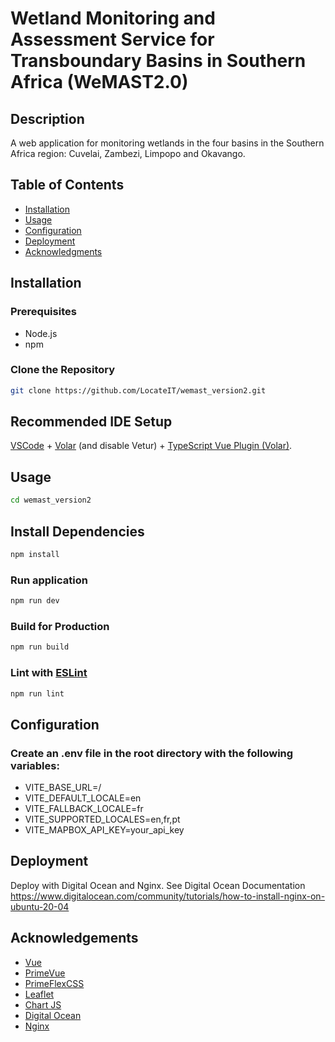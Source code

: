 # Wetland Monitoring and Assessment Service for Transboundary Basins in Southern Africa (WeMAST2.0)

## Description
A web application for monitoring wetlands in the four basins in the Southern Africa region: Cuvelai, Zambezi, Limpopo and Okavango.

## Table of Contents
- [Installation](#installation)
- [Usage](#usage)
- [Configuration](#configuration)
- [Deployment](#deployment)
- [Acknowledgments](#acknowledgements)

## Installation
### Prerequisites
- Node.js
- npm


### Clone the Repository
```sh
git clone https://github.com/LocateIT/wemast_version2.git
```

## Recommended IDE Setup

[VSCode](https://code.visualstudio.com/) + [Volar](https://marketplace.visualstudio.com/items?itemName=Vue.volar) (and disable Vetur) + [TypeScript Vue Plugin (Volar)](https://marketplace.visualstudio.com/items?itemName=Vue.vscode-typescript-vue-plugin).



## Usage

```sh
cd wemast_version2
```


## Install Dependencies

```sh
npm install
```

### Run application

```sh
npm run dev
```

### Build for Production

```sh
npm run build
```

### Lint with [ESLint](https://eslint.org/)

```sh
npm run lint
```

## Configuration
### Create an .env file in the root directory with the following variables:

- VITE_BASE_URL=/
- VITE_DEFAULT_LOCALE=en
- VITE_FALLBACK_LOCALE=fr
- VITE_SUPPORTED_LOCALES=en,fr,pt
- VITE_MAPBOX_API_KEY=your_api_key

## Deployment
Deploy with Digital Ocean and Nginx. See Digital Ocean Documentation https://www.digitalocean.com/community/tutorials/how-to-install-nginx-on-ubuntu-20-04

## Acknowledgements
- [Vue](https://vuejs.org/)
- [PrimeVue](https://primevue.org/)
- [PrimeFlexCSS](https://primeflex.org/)
- [Leaflet](https://leafletjs.com/)
- [Chart JS](https://www.chartjs.org/docs/latest/)
- [Digital Ocean](https://www.digitalocean.com/)
- [Nginx](https://www.digitalocean.com/community/tutorials/how-to-install-nginx-on-ubuntu-20-04)

